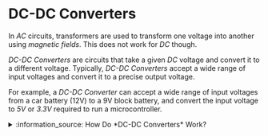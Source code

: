 # DC-DC Converters

In *AC* circuits, transformers are used to transform one voltage into another using *magnetic fields*. This does not work for *DC* though.

*DC-DC Converters* are circuits that take a given *DC* voltage and convert it to a different voltage. Typically, *DC-DC Converters* accept a wide range of input voltages and convert it to a precise output voltage. 

For example, a *DC-DC Converter* can accept a wide range of input voltages from a car battery (12V) to a 9V block battery, and convert the input voltage to *5V* or *3.3V* required to run a microcontroller.

<details>
  
<summary>:information_source: How Do *DC-DC Converters* Work?</summary></summary><BR/>
<br/>
  While transformers use the magnetic field created by *alternate current* and two coils with a different number of windings, *DC-DC Converters* work differently:
  
  They combine a fast transistor switch and a transient energy storage like a capacitor or a coil. Capacitors get loaded and unloaded in quick succession and "pump up" or lower the voltage. If more energy is needed, more expensive coils are used to temporarily store energy.

  There are excellent resources available at *YouTube* and in the net that explain in great detail how *DC-DC Converters* internally work. For *practical* purposes, they are breakout boards that take an input voltage and deliver a different voltage that can be adjusted with a potentiometer.
  
</details>
